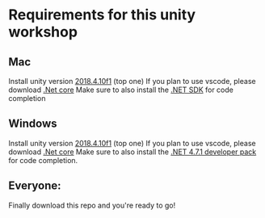 # Requirements for this unity workshop

## Mac
Install unity version [2018.4.10f1](https://unity3d.com/get-unity/download/archive) (top one)
If you plan to use vscode, please download [.Net core](https://dotnet.microsoft.com/download)
Make sure to also install the [.NET SDK](https://dotnet.microsoft.com/learn/dotnet/hello-world-tutorial/install) for code completion

## Windows
Install unity version [2018.4.10f1](https://unity3d.com/get-unity/download/archive) (top one)
If you plan to use vscode, please download [.Net core](https://dotnet.microsoft.com/download)
Make sure to also install the [.NET 4.7.1 developer pack](https://www.microsoft.com/en-us/download/details.aspx?id=56119) for code completion.

## Everyone:
Finally download this repo and you're ready to go!